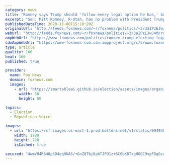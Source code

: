```yaml
---
category: news
title: "Romney says Trump should 'follow every legal option he has,' but choose words 'carefully'"
excerpt: "Sen. Mitt Romney, R-Utah, has no problem with President Trump challenging the 2020 election results in court, but said that he should tone down his public rhetoric."
publishedDateTime: 2020-11-08T15:10:20Z
originalUrl: "http://feeds.foxnews.com/~r/foxnews/politics/~3/3aIPzEJwJ4M/romney-trump-election-legal-options-choose-words-carefully"
webUrl: "http://feeds.foxnews.com/~r/foxnews/politics/~3/3aIPzEJwJ4M/romney-trump-election-legal-options-choose-words-carefully"
ampWebUrl: "https://www.foxnews.com/politics/romney-trump-election-legal-options-choose-words-carefully.amp"
cdnAmpWebUrl: "https://www-foxnews-com.cdn.ampproject.org/c/s/www.foxnews.com/politics/romney-trump-election-legal-options-choose-words-carefully.amp"
type: article
quality: 166
heat: 166
published: true

provider:
  name: Fox News
  domain: foxnews.com
  images:
    - url: "https://smartableai.github.io/election/assets/images/organizations/foxnews.com-50x50.jpg"
      width: 50
      height: 50

topics:
  - Election
  - Republican Voice

images:
  - url: "https://cf-images.us-east-1.prod.boltdns.net/v1/static/694940094001/e2afb325-628d-4555-9f91-0f96e2a4c747/64e456b4-b4e1-4314-8170-0a961286f86f/1280x720/match/image.jpg"
    width: 1280
    height: 720
    isCached: true

secured: "4wmVH4R648p3D4eqHUA5/+GnZQTbjOabTJP91z+6CGbK8TxgHOGC9vpFDqGzxb1t0xr5kWMu2Pok6JQOfJ1eMzDh1YI+bKUZYsIuzvcndazkUaCHZQUQAhaByhFbY4ifs+Zyry2p7A+Ie+y5DBTnLrQKb4YM8Sp1aS+0VBobfj5aWZ+G2PL1GZF++/62TSsWNNdR1wuqCDJw+Kh+CU6rpCs/M1jYmDes0DSXH7aNEGY97HC8AIqwJAI0yHBwa1mwqi6rUN7Z0uDuNfYM6lGCkWnQm3pCAlJqA+z5HeIlQSBVSyROBg8TpoVUb6IAF1LsVzu+1lYjJ8S4uxP4/8pSCsYWZx2t8cSrmWeDq1mcKNA=;d9llclyb+6LH9pI7gt1PBA=="
---
```


